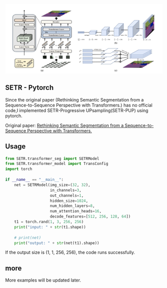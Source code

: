 
<img src="./SETR.png" width="800px"></img>

## SETR - Pytorch

Since the original paper (Rethinking Semantic Segmentation from a Sequence-to-Sequence Perspective with Transformers.) has no official code,I implemented SETR-Progressive UPsampling(SETR-PUP) using pytorch.

Original paper: <a href="https://arxiv.org/abs/2012.15840">Rethinking Semantic Segmentation from a Sequence-to-Sequence Perspective with Transformers.</a>

## Usage

```python
from SETR.transformer_seg import SETRModel
from SETR.transformer_model import TransConfig
import torch 

if __name__ == "__main__":
    net = SETRModel(img_size=(32, 32), 
                    in_channels=3, 
                    out_channels=1, 
                    hidden_size=1024, 
                    num_hidden_layers=8, 
                    num_attention_heads=16, 
                    decode_features=[512, 256, 128, 64])
    t1 = torch.rand(1, 3, 256, 256)
    print("input: " + str(t1.shape))
    
    # print(net)
    print("output: " + str(net(t1).shape))

```
If the output size is (1, 1, 256, 256), the code runs successfully.

## more
More examples will be updated later.